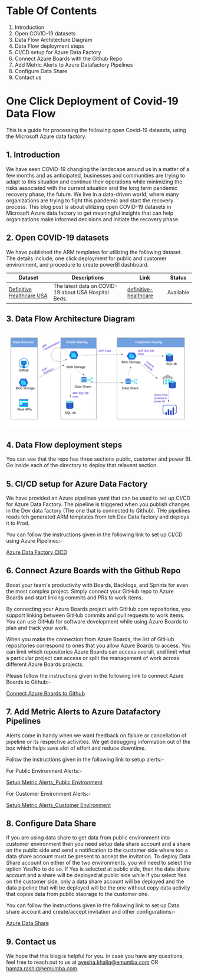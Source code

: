# Table Of Contents

1. Introduction
2. Open COVID-19 datasets
3. Data Flow Architecture Diagram
4. Data Flow deployment steps
5. CI/CD setup for Azure Data Factory
6. Connect Azure Boards with the Github Repo
7. Add Metric Alerts to Azure Datafactory Pipelines
8. Configure Data Share
9. Contact us

# One Click Deployment of Covid-19 Data Flow
This is a guide for processing the following open Covid-19 datasets, using the Microsoft Azure data factory. 


## 1. Introduction
We have seen COVID-19 changing the landscape around us in a matter of a few months and as anticipated, businesses and communities are trying to adapt to this situation and continue their operations while minimizing the risks associated with the current situation and the long term pandemic recovery phase, the future. We live in a data-driven world, where many organizations are trying to fight this pandemic and start the recovery process. This blog post is about utilizing open COVID-19 datasets in Microsoft Azure data factory to get meaningful insights that can help organizations make informed decisions and initiate the recovery phase.


## 2. Open COVID-19 datasets
We have published the ARM templates for utilizing the following dataset. The details include, one click deployment for public and customer environment, and procedure to create powerBI dashboard.

Dataset | Descriptions | Link | Status
------- | ------------ | ---- | ------
[Definitive Healthcare USA](https://coronavirus-resources.esri.com/datasets/definitivehc::definitive-healthcare-usa-hospital-beds?geometry=110.039%2C-16.820%2C-135.000%2C72.123) | The latest data on COVID-19 about USA Hospital Beds. | [definitive-healthcare](https://github.com/ayesha-kr/msft-covid/tree/master/datasets/covid-19/definitive-healthcare) | Available


## 3. Data Flow Architecture Diagram
 ![Azul_Data_Pipeline](https://github.com/ayesha-kr/covid-one-click-deployment/blob/master/images/arch.png)

## 4. Data Flow deployment steps
  You can see that the repo has three sections public, customer and power BI. Go inside each of the directory to deploy that relavent section.  

## 5. CI/CD setup for Azure Data Factory

We have provided an Azure pipelines yaml that can be used to set up CI/CD for Azure Data Factory. The pipeline is triggered when you publish changes in the Dev data factory (The one that is connected to Github). THe pipelines reads teh generated ARM templates from teh Dev Data factory and deploys it to Prod. 

You can follow the instructions given in the following link to set up CI/CD using Azure Pipelines:-

[Azure Data Factory CICD](./datasets/covid-19/definitive-healthcare/AzurePipelines-CICD/readme.md)

## 6. Connect Azure Boards with the Github Repo

Boost your team's productivity with Boards, Backlogs, and Sprints for even the most complex project. Simply connect your GitHub repo to Azure Boards and start linking commits and PRs to work items.

By connecting your Azure Boards project with GitHub.com repositories, you support linking between GitHub commits and pull requests to work items. You can use GitHub for software development while using Azure Boards to plan and track your work.

When you make the connection from Azure Boards, the list of GitHub repositories correspond to ones that you allow Azure Boards to access. You can limit which repositories Azure Boards can access overall, and limit what a particular project can access or split the management of work across different Azure Boards projects.

Please follow the instructions given in the following link to connect Azure Boards to Github:-

[Connect Azure Boards to Github](https://docs.microsoft.com/en-us/azure/devops/boards/github/connect-to-github?view=azure-devops)


## 7. Add Metric Alerts to Azure Datafactory Pipelines

Alerts come in handy when we want feedback on failure or cancellation of pipeline or its respective activities. We get debugging information out of the box which helps save alot of effort and reduce downtime. 

Follow the instructions given in the following link to setup alerts:-

For Public Environment Alerts:- 

[Setup Metric Alerts_Public Environment](./datasets/covid-19/definitive-healthcare/customer/Readme.md)

For Customer Environment Alerts:- 

[Setup Metric Alerts_Customer Environment](./datasets/covid-19/definitive-healthcare/public/Readme.md)

## 8. Configure Data Share

If you are using data share to get data from public environment into customer environment then you need setup data share account and a share on the public side and send a notification to the customer side where too a data share account must be present to accept the invitation. To deploy Data Share account on either of the two environments, you will need to select the option Yes/No to do so. If Yes is selected at public side, then the data share account and a share will be deployed at public side while if you select Yes on the customer side, only a data share account will be deployed and the data pipeline that will be deployed will be the one without copy data activity that copies data from public staorage to the customer one.

You can follow the instructions given in the following link to set up Data share account and create/accept invitation and other configurations:-

[Azure Data Share](https://github.com/ayesha-kr/covid-one-click-deployment/blob/master/datasets/covid-19/definitive-healthcare/customer/Readme.md)


## 9. Contact us

We hope that this blog is helpful for you. In case you have any questions, feel free to reach out to us at ayesha.khaliq@emumba.com OR hamza.rashid@emumba.com.

